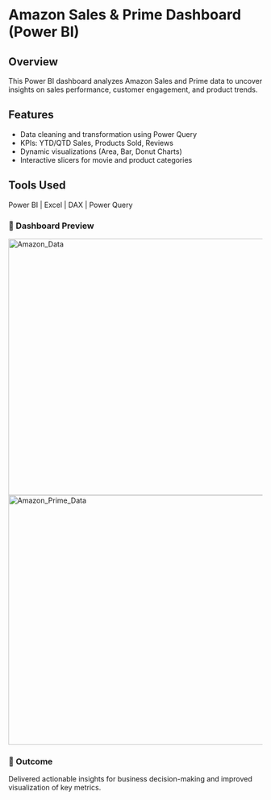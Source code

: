 # Amazon Sales & Prime Dashboard (Power BI)

## Overview
This Power BI dashboard analyzes Amazon Sales and Prime data to uncover insights on sales performance, customer engagement, and product trends.

## Features
- Data cleaning and transformation using Power Query  
- KPIs: YTD/QTD Sales, Products Sold, Reviews  
- Dynamic visualizations (Area, Bar, Donut Charts)  
- Interactive slicers for movie and product categories  

## Tools Used
Power BI | Excel | DAX | Power Query

### 📸 Dashboard Preview
<img width="900" height="509" alt="Amazon_Data" src="https://github.com/user-attachments/assets/6857ff0e-b2a5-4f48-8438-4fda42b09e18" />
<img width="891" height="496" alt="Amazon_Prime_Data" src="https://github.com/user-attachments/assets/9a1afbe6-e29a-4936-a168-3d5899b7c8c6" />


### 🚀 Outcome
Delivered actionable insights for business decision-making and improved visualization of key metrics.
